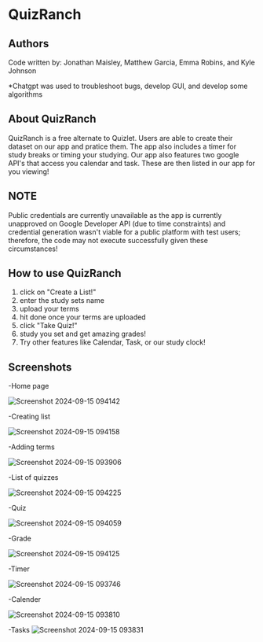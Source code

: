 QuizRanch
======= 
Authors
-----------
Code written by: Jonathan Maisley, Matthew Garcia,
Emma Robins, and Kyle Johnson

*Chatgpt was used to troubleshoot bugs, develop GUI, and develop some algorithms

About QuizRanch
-----------
QuizRanch is a free alternate to Quizlet. Users are able to create their dataset on our app and pratice them. The app also includes a timer for study breaks or timing your studying. Our app also features two google API's that access you calendar and task. These are then listed in our app for you viewing!

NOTE
-----------
Public credentials are currently unavailable as the app is currently unapproved on Google Developer API (due to time constraints) and credential generation wasn't viable for a public platform with test users; therefore, the code may not execute successfully given these circumstances!


How to use QuizRanch
-----------
1. click on "Create a List!"
2. enter the study sets name
3. upload your terms
4. hit done once your terms are uploaded
5. click "Take Quiz!"
6. study you set and get amazing grades!
7. Try other features like Calendar, Task, or our study clock!

Screenshots
---------- 

-Home page

![Screenshot 2024-09-15 094142](https://github.com/user-attachments/assets/1a0c0257-2e7a-45bc-881f-506a2ec6722a)


-Creating list

![Screenshot 2024-09-15 094158](https://github.com/user-attachments/assets/adb739b8-8c5c-499a-89ba-9296a8038c73)


-Adding terms

![Screenshot 2024-09-15 093906](https://github.com/user-attachments/assets/efa38e67-e80a-4868-b232-f9e916d9673b)


-List of quizzes

![Screenshot 2024-09-15 094225](https://github.com/user-attachments/assets/3152b18c-515b-49a0-9aad-e6b45a756c75)


-Quiz

![Screenshot 2024-09-15 094059](https://github.com/user-attachments/assets/575a178f-4b4d-4561-965a-3bb3c0e2de3a)


-Grade

![Screenshot 2024-09-15 094125](https://github.com/user-attachments/assets/e0c4fda2-39cb-4fdc-9a77-c2618b918429)


-Timer

![Screenshot 2024-09-15 093746](https://github.com/user-attachments/assets/b6544bdd-15e8-4daa-a5ec-3fd217a2dc22)


-Calender

![Screenshot 2024-09-15 093810](https://github.com/user-attachments/assets/9eb095eb-7e2a-40ff-bd99-b1da18d226ff)


-Tasks
![Screenshot 2024-09-15 093831](https://github.com/user-attachments/assets/e78c7799-f411-461f-8027-74c86fe4a922)

